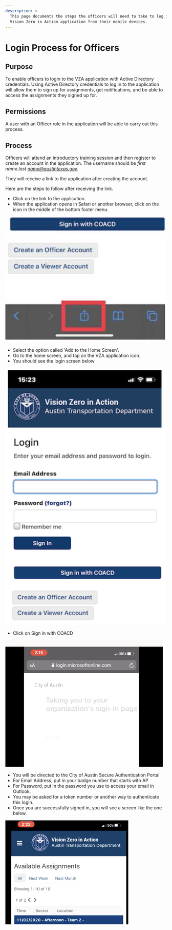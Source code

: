 ```yaml
---
description: >-
  This page documents the steps the officers will need to take to log into the
  Vision Zero in Action application from their mobile devices.
---
```


# Login Process for Officers

## Purpose

To enable officers to login to the VZA application with Active Directory credentials. Using Active Directory credentials to log in to the application will allow them to sign up for assignments, get notifications, and be able to access the assignments they signed up for.

## Permissions

A user with an Officer role in the application will be able to carry out this process.

## Process

Officers will attend an introductory training session and then register to create an account in the application. The username should be _first name.last name@austintexas.gov._ 

They will receive a link to the application after creating the account.

Here are the steps to follow after receiving the link.

* Click on the link to the application.
* When the application opens in Safari or another browser, click on the icon in the middle of the bottom footer menu.

![](../.gitbook/assets/image%20%2824%29.png)

* Select the option called 'Add to the Home Screen'.
* Go to the home screen, and tap on the VZA application icon.
* You should see the login screen below



![](../.gitbook/assets/image%20%2822%29.png)

* Click on Sign in with COACD

![](../.gitbook/assets/image%20%2825%29.png)



* You will be directed to the City of Austin Secure Authentication Portal
* For Email Address, put in your badge number that starts with AP
* For Password, put in the password you use to access your email in Outlook.
* You may be asked for a token number or another way to authenticate this login.
* Once you are successfully signed in, you will see a screen like the one below.

![](../.gitbook/assets/image%20%2826%29.png)

